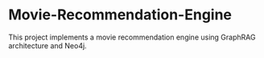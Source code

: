 # Movie-Recommendation-Engine
This project implements a movie recommendation engine using GraphRAG architecture and Neo4j.

